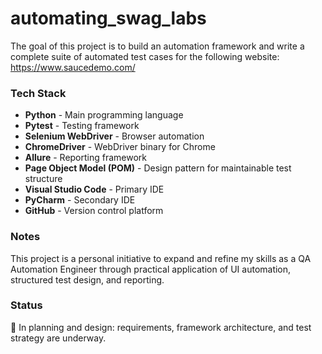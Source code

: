# automating_swag_labs

The goal of this project is to build an automation framework and write a complete suite of automated test cases for the following website:  
<https://www.saucedemo.com/>

### Tech Stack

- **Python** - Main programming language  
- **Pytest** - Testing framework  
- **Selenium WebDriver** - Browser automation  
- **ChromeDriver** - WebDriver binary for Chrome  
- **Allure** - Reporting framework  
- **Page Object Model (POM)** - Design pattern for maintainable test structure  
- **Visual Studio Code** - Primary IDE  
- **PyCharm** - Secondary IDE  
- **GitHub** - Version control platform

### Notes

This project is a personal initiative to expand and refine my skills as a QA Automation Engineer through practical application of UI automation, structured test design, and reporting.

### Status

🚧 In planning and design: requirements, framework architecture, and test strategy are underway.
